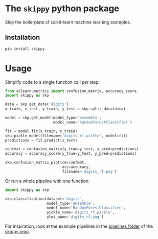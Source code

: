 # The `skippy` python package

Skip the boilerplate of scikit-learn machine learning examples.

## Installation
```bash
pip install skippy
```

# Usage
Simplify code to a single function call per step:
```python
from sklearn.metrics import confusion_matrix, accuracy_score
import skippy as skp

data = skp.get_data('digits')
x_train, x_test, y_train, y_test = skp.split_data(data)

model = skp.get_model(model_type='ensemble',
                      model_name='RandomForestClassifier')

fit = model.fit(x_train, y_train)
skp.pickle_model(filename='digits_rf.pickle', model=fit)
predictions = fit.predict(x_test)

confmat = confusion_matrix(y_true=y_test, y_pred=predictions)
accuracy = accuracy_score(y_true=y_test, y_pred=predictions)

skp.confusion_matrix_plot(cm=confmat,
                          acc=accuracy,
                          filename='digits_rf.png')
```

Or run a whole pipeline with one function:

```python
import skippy as skp

skp.classification(dataset='digits',
                   model_type='ensemble',
                   model_name='RandomForestClassifier',
                   pickle_name='digits_rf.pickle',
                   plot_name='digits_rf.png')
```

For inspiration, look at the example pipelines in the
[pipelines folder](https://github.com/marskar/skippy/tree/master/pipelines)
of the
[skippy repo](https://github.com/marskar/skippy).
